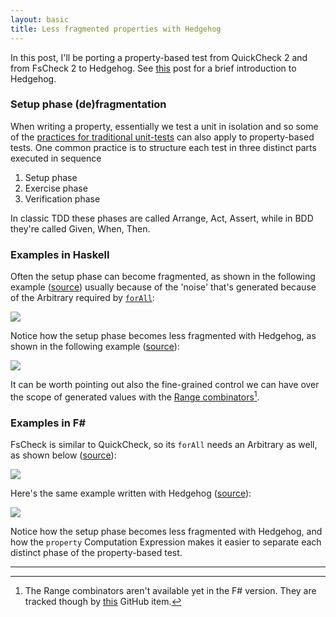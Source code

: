 ```yaml
---
layout: basic
title: Less fragmented properties with Hedgehog
---
```


In this post, I'll be porting a property-based test from QuickCheck 2 and from FsCheck 2 to Hedgehog. See [this](/2017/04/09/property-based-testing-becomes-easier-with-hedgehog/) post for a brief introduction to Hedgehog.

### Setup phase (de)fragmentation

When writing a property, essentially we test a unit in isolation and so some of the [practices for traditional unit-tests](http://xunitpatterns.com/) can also apply to property-based tests. One common practice is to structure each test in three distinct parts executed in sequence

1. Setup phase
2. Exercise phase
3. Verification phase

In classic TDD these phases are called Arrange, Act, Assert, while in BDD they're called Given, When, Then.

### Examples in Haskell

Often the setup phase can become fragmented, as shown in the following example ([source](https://github.com/ploeh/dependency-rejection-samples/blob/9c214f403973dc6bd03083a23b934db2a9b13aaa/Haskell/MaitreDTests.hs#L36-L48)) usually because of the 'noise' that's generated because of the Arbitrary required by [`forAll`](https://hackage.haskell.org/package/QuickCheck-2.9.2/docs/src/Test-QuickCheck-Property.html#forAll):

![](http://nikosbaxevanis.com/images/articles/2017-04-10-less-fragmented-properties-with-hedgehog-1.png)

Notice how the setup phase becomes less fragmented with Hedgehog, as shown in the following example ([source](https://github.com/moodmosaic/dependency-rejection-samples/blob/80906b670f8a761586b3376cfe46dd232d59bd1f/Haskell/MaitreDTests.hs#L37-L49)):

![](http://nikosbaxevanis.com/images/articles/2017-04-10-less-fragmented-properties-with-hedgehog-2.png)

It can be worth pointing out also the fine-grained control we can have over the scope of generated values with the [Range combinators](https://hackage.haskell.org/package/hedgehog/docs/Hedgehog-Range.html)[^1].

### Examples in F#

FsCheck is similar to QuickCheck, so its `forAll` needs an Arbitrary as well, as shown below ([source](https://github.com/ploeh/dependency-rejection-samples/blob/9c214f403973dc6bd03083a23b934db2a9b13aaa/FSharp/BookingApi/Ma%C3%AEtreDTests.fs#L18-L31)):

![](http://nikosbaxevanis.com/images/articles/2017-04-10-less-fragmented-properties-with-hedgehog-3.png)

Here's the same example written with Hedgehog ([source](https://github.com/moodmosaic/fsharp-hedgehog-samples/blob/master/Hedgeploration.fsx#L38-L50)):

![](http://nikosbaxevanis.com/images/articles/2017-04-10-less-fragmented-properties-with-hedgehog-4.png)

Notice how the setup phase becomes less fragmented with Hedgehog, and how the `property` Computation Expression makes it easier to separate each distinct phase of the property-based test.

---

[^1]: The Range combinators aren't available yet in the F# version. They are tracked though by [this](https://github.com/hedgehogqa/fsharp-hedgehog/issues/85) GitHub item.
